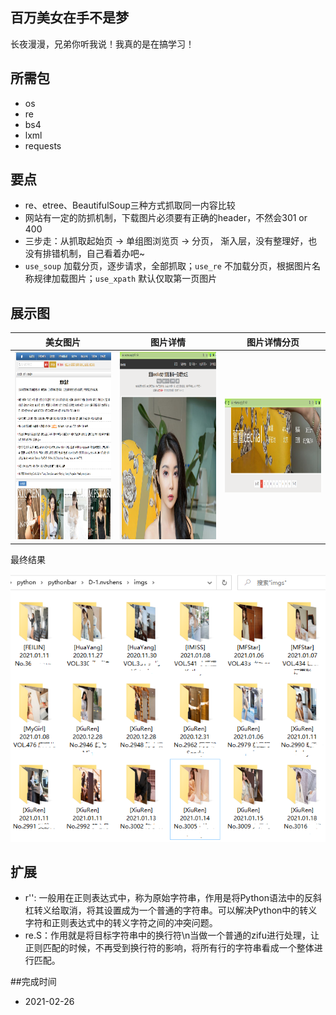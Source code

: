 
## 百万美女在手不是梦

长夜漫漫，兄弟你听我说！我真的是在搞学习！

## 所需包

- os
- re
- bs4
- lxml
- requests

## 要点
- re、etree、BeautifulSoup三种方式抓取同一内容比较
- 网站有一定的防抓机制，下载图片必须要有正确的header，不然会301 or 400
- 三步走：从抓取起始页 -> 单组图浏览页 -> 分页， 渐入层，没有整理好，也没有排错机制，自己看着办吧~
- ```use_soup``` 加载分页，逐步请求，全部抓取；```use_re``` 不加载分页，根据图片名称规律加载图片；```use_xpath``` 默认仅取第一页图片

## 展示图

|   美女图片  |  图片详情 |  图片详情分页 |
| --- | --- | --- |
| <img width="300" height="300" src="../static/imgs/d-1-step1.png" /> | <img width="300" height="300" src="../static/imgs/d-1-step2.png" /> | <img width="300" height="150" src="../static/imgs/d-1-step2.2.png" /> |

最终结果

![效果图](../static/imgs/d-1-result.png)

## 扩展
- r'': 一般用在正则表达式中，称为原始字符串，作用是将Python语法中的反斜杠转义给取消，将其设置成为一个普通的字符串。可以解决Python中的转义字符和正则表达式中的转义字符之间的冲突问题。
- re.S：作用就是将目标字符串中的换行符\n当做一个普通的zifu进行处理，让正则匹配的时候，不再受到换行符的影响，将所有行的字符串看成一个整体进行匹配。

##完成时间
- 2021-02-26
